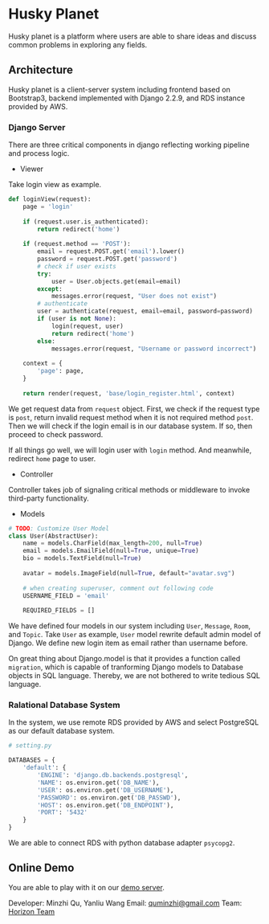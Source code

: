 # Husky Planet

Husky planet is a platform where users are able to share ideas and discuss common problems in exploring any fields.

## Architecture

Husky planet is a client-server system including frontend based on Bootstrap3, backend implemented with Django 2.2.9, and RDS instance provided by AWS.

### Django Server

There are three critical components in django reflecting working pipeline and process logic.

- Viewer

Take login view as example.

```python
def loginView(request):
    page = 'login'
    
    if (request.user.is_authenticated):
        return redirect('home')
    
    if (request.method == 'POST'):
        email = request.POST.get('email').lower()
        password = request.POST.get('password')
        # check if user exists
        try:
            user = User.objects.get(email=email)
        except:
            messages.error(request, "User does not exist")
        # authenticate
        user = authenticate(request, email=email, password=password)
        if (user is not None):
            login(request, user)
            return redirect('home')
        else:
            messages.error(request, "Username or password incorrect")
    
    context = {
        'page': page,
    }
    
    return render(request, 'base/login_register.html', context)
```

We get request data from `request` object. First, we check if the request type is `post`, return invalid request method when it is not required method `post`. Then we will check if the login email is in our database system. If so, then proceed to check password.

If all things go well, we will login user with `login` method. And meanwhile, redirect `home` page to user.

- Controller

Controller takes job of signaling critical methods or middleware to invoke third-party functionality.

- Models

```python
# TODO: Customize User Model
class User(AbstractUser):
    name = models.CharField(max_length=200, null=True)
    email = models.EmailField(null=True, unique=True)
    bio = models.TextField(null=True)
    
    avatar = models.ImageField(null=True, default="avatar.svg")
    
    # when creating superuser, comment out following code
    USERNAME_FIELD = 'email'
    
    REQUIRED_FIELDS = []
```

We have defined four models in our system including `User`, `Message`, `Room`, and `Topic`. Take `User` as example, `User` model rewrite default admin model of Django. We define new login item as email rather than username before.

On great thing about Django.model is that it provides a function called `migration`, which is capable of tranforming Django models to Database objects in SQL language. Thereby, we are not bothered to write tedious SQL language.

### Ralational Database System

In the system, we use remote RDS provided by AWS and select PostgreSQL as our default database system.

```python
# setting.py

DATABASES = {
    'default': {
        'ENGINE': 'django.db.backends.postgresql',
        'NAME': os.environ.get('DB_NAME'),
        'USER': os.environ.get('DB_USERNAME'),
        'PASSWORD': os.environ.get('DB_PASSWD'),
        'HOST': os.environ.get('DB_ENDPOINT'),
        'PORT': '5432'
    }
}
```

We are able to connect RDS with python database adapter `psycopg2`.

## Online Demo

You are able to play with it on our [demo server](http://3.14.10.181:8080).

Developer: Minzhi Qu, Yanliu Wang
Email: quminzhi@gmail.com
Team: [Horizon Team](http://www.quminzhi.tech)
